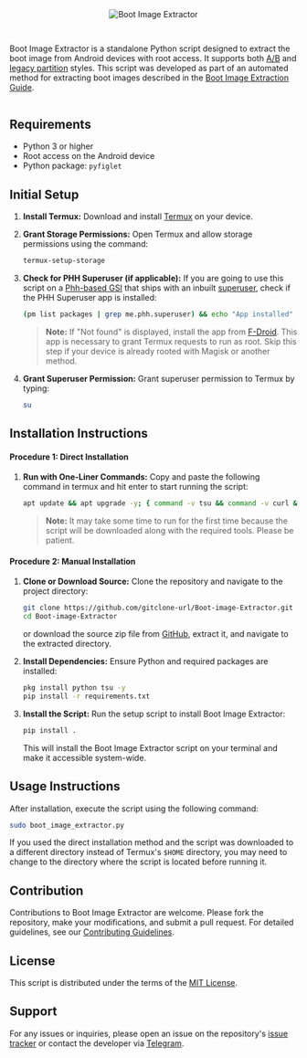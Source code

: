 <div align="center">
  <img src="https://github.com/gitclone-url/Boot-image-Extractor/assets/98699436/8fc2fc00-4dcd-4506-a161-7fec49a6ee34" loading="lazy" alt="Boot Image Extractor"/>
<h2></h2>   
</div>


<div style="display: flex; justify-content: center;">
  <div style="max-width: 800px;">
    <p>
      Boot Image Extractor is a standalone Python script designed to extract the boot image from Android devices with root access. It supports both <a href="https://source.android.com/devices/tech/ota/ab">A/B</a> and <a href="https://source.android.com/devices/bootloader/partitions">legacy partition</a> styles. This script was developed as part of an automated method for extracting boot images described in the <a href="https://gist.github.com/gitclone-url/a1f693b64d8f8701ec24477a2ccaab87#file-boot-image-extraction-guide-md">Boot Image Extraction Guide</a>.
    </p>
  </div>
</div>

## Requirements

- Python 3 or higher
- Root access on the Android device
- Python package: `pyfiglet`

## Initial Setup

1. **Install Termux:**
   Download and install [Termux](https://termux.com/) on your device.

2. **Grant Storage Permissions:**
   Open Termux and allow storage permissions using the command:
   ```bash
   termux-setup-storage
   ```

3. **Check for PHH Superuser (if applicable):**
   If you are going to use this script on a [Phh-based GSI](https://github.com/phhusson/treble_experimentations/wiki/Frequently-Asked-Questions-%28FAQ%29) that ships with an inbuilt [superuser](https://github.com/phhusson/treble_experimentations/wiki/Frequently-Asked-Questions-%28FAQ%29#naming-conventions-that-some-gsi-buildermaintainer-uses), check if the PHH Superuser app is installed:
   ```bash
   (pm list packages | grep me.phh.superuser) && echo "App installed" || echo "Not found"
   ```
   > **Note:** If "Not found" is displayed, install the app from [F-Droid](https://f-droid.org/en/packages/me.phh.superuser/). This app is necessary to grant Termux requests to run as root. Skip this step if your device is already rooted with Magisk or another method.

4. **Grant Superuser Permission:**
   Grant superuser permission to Termux by typing:
   ```bash
   su
   ```

## Installation Instructions

#### Procedure 1: Direct Installation

1. **Run with One-Liner Commands:**
   Copy and paste the following command in termux and hit enter to start running the script:
   ```bash
   apt update && apt upgrade -y; { command -v tsu && command -v curl && command -v python && command -v pip && python -c 'import pyfiglet' &>/dev/null; } || apt install -y tsu curl python; pip install pyfiglet; curl -o boot_image_extractor.py https://raw.githubusercontent.com/gitclone-url/Boot-image-Extractor/main/scripts/boot_image_extractor.py; clear; sudo python boot_image_extractor.py
   ```
   > **Note:** It may take some time to run for the first time because the script will be downloaded along with the required tools. Please be patient.

#### Procedure 2: Manual Installation

1. **Clone or Download Source:**
   Clone the repository and navigate to the project directory:
   ```bash
   git clone https://github.com/gitclone-url/Boot-image-Extractor.git
   cd Boot-image-Extractor
   ```
   or download the source zip file from [GitHub](https://github.com/gitclone-url/Boot-image-Extractor/archive/refs/heads/master.zip), extract it, and navigate to the extracted directory.

2. **Install Dependencies:**
   Ensure Python and required packages are installed:
   ```bash
   pkg install python tsu -y
   pip install -r requirements.txt
   ```

3. **Install the Script:**
   Run the setup script to install Boot Image Extractor:
   ```bash
   pip install .
   ```
   This will install the Boot Image Extractor script on your terminal and make it accessible system-wide.

## Usage Instructions

After installation, execute the script using the following command:
```bash
sudo boot_image_extractor.py
```

If you used the direct installation method and the script was downloaded to a different directory instead of Termux's `$HOME` directory, you may need to change to the directory where the script is located before running it.

## Contribution

Contributions to Boot Image Extractor are welcome. Please fork the repository, make your modifications, and submit a pull request. For detailed guidelines, see our [Contributing Guidelines](CONTRIBUTING.md).

## License

This script is distributed under the terms of the [MIT License](LICENSE).

## Support

For any issues or inquiries, please open an issue on the repository's [issue tracker](https://github.com/gitclone-url/Boot-image-Extractor/issues) or contact the developer via [Telegram](https://t.me/PhantomXPain).
